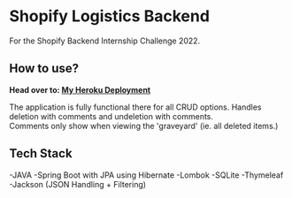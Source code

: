 # Shopify Logistics Backend

For the Shopify Backend Internship Challenge 2022.

## How to use?
**Head over to: [My Heroku Deployment](https://theriake-shopify-backend-chall.herokuapp.com/)**

The application is fully functional there for all CRUD options.
Handles deletion with comments and undeletion with comments.  
Comments only show when viewing the 'graveyard' (ie. all deleted items.)

## Tech Stack
-JAVA
-Spring Boot with JPA using Hibernate
-Lombok
-SQLite
-Thymeleaf
-Jackson (JSON Handling + Filtering)